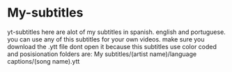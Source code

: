 # My-subtitles
yt-subtitles
here are alot of my subtitles in spanish. english and portuguese.
you can use any of this subtitles for your own videos. 
make sure you download the .ytt file dont open it because this subtitles use color coded and posisionation
folders are:
My subtitles/(artist name)/language captions/(song name).ytt
